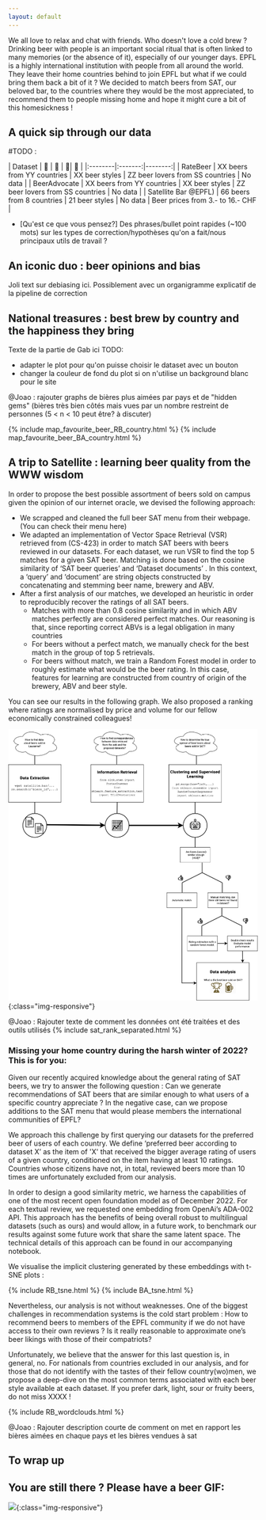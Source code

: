 ```yaml
---
layout: default
---
```


We all love to relax and chat with friends. Who doesn't love a cold brew ? Drinking beer with people is an important social ritual that is often linked to many memories (or the absence of it), especially of our younger days. EPFL is a highly international institution with people from all around the world. They leave their home countries behind to join EPFL but what if we could bring them back a bit of it ? We decided to match beers from SAT, our beloved bar, to the countries where they would be the most appreciated, to recommend them to people missing home and hope it might cure a bit of this homesickness !

## A quick sip through our data

#TODO : 


| Dataset  | 🍺   |  🍶  | 👥| 💸  |
|:--------|:-------:|--------:|
| RateBeer  | XX beers from YY countries  |  XX beer styles  | ZZ beer lovers from SS countries | No data  |
| BeerAdvocate  | XX beers from YY countries  | XX beer styles  | ZZ beer lovers from SS countries  | No data   |
| Satellite Bar @EPFL)  | 66 beers from 8 countries  | 21 beer styles  | No data  | Beer prices from 3.- to 16.- CHF  |


- [Qu'est ce que vous pensez?] Des phrases/bullet point rapides (~100 mots) sur les types de correction/hypothèses qu'on a fait/nous principaux utils de travail ?


## An iconic duo : beer opinions and bias

Joli text sur debiasing ici. Possiblement avec un organigramme explicatif de la pipeline de correction
    
## National treasures : best brew by country and the happiness they bring

Texte de la partie de Gab ici
TODO:

- adapter le plot pour qu'on puisse choisir le dataset avec un bouton
- changer la couleur de fond du plot si on n'utilise un background blanc pour le site 

@Joao : rajouter graphs de bières plus aimées par pays et de "hidden gems" (bières très bien côtés mais vues par un nombre restreint de personnes (5 < n < 10 peut être? à discuter)


{% include map_favourite_beer_RB_country.html %}
{% include map_favourite_beer_BA_country.html %}

## A trip to Satellite : learning beer quality from the WWW wisdom


In order to propose the best possible assortment of beers sold on campus given the opinion of our internet oracle, we devised the following approach:
- We scrapped and cleaned the full beer SAT menu from their webpage. (You can check their menu here)
- We adapted an implementation of Vector Space Retrieval (VSR) retrieved from (CS-423) in order to match SAT beers with beers reviewed in our datasets. For each dataset, we run VSR to find the top 5 matches for a given SAT beer. Matching is done based on the cosine similarity of ‘SAT beer queries’ and ‘Dataset documents’ . In this context, a ‘query’ and ‘document’ are string objects constructed by concatenating and stemming beer name, brewery and ABV.
- After a first analysis of our matches, we developed an heuristic in order to reproducibly recover the ratings of all SAT beers.
    - Matches with more than 0.8 cosine similarity and in which ABV matches perfectly are considered perfect matches. Our reasoning is that, since reporting correct ABVs is a legal obligation in many countries
    - For beers without a perfect match, we manually check for the best match in the group of top 5 retrievals. 
    - For beers without match, we train a Random Forest model in order to roughly estimate what would be the beer rating. In this case, features for learning are constructed from country of origin of the brewery, ABV and beer style.

You can see our results in the following graph. We also proposed a ranking where ratings are normalised by price and volume for our fellow economically constrained colleagues!


![](/images/SATpipelineV1.png){:class="img-responsive"}

@Joao : Rajouter texte de comment les données ont été traitées et des outils utilisés
{% include sat_rank_separated.html %}

### Missing your home country during the harsh winter of 2022? This is for you:

Given our recently acquired knowledge about the general rating of SAT beers, we try to answer the following question : 
Can we generate recommendations of SAT beers that are similar enough to what users of a specific country appreciate ? In the negative case, can we propose additions to the SAT menu that would please members the international communities of EPFL?

We approach this challenge by first querying our datasets for the preferred beer of users of each country. We define ‘preferred beer according to dataset X’ as the item of 'X' that received the bigger average rating of users of a given country, conditioned on the item having at least 10 ratings. Countries whose citizens have not, in total, reviewed beers more than 10 times are unfortunately excluded from our analysis. 

In order to design a good similarity metric, we harness the capabilities of one of the most recent open foundation model as of December 2022. For each textual review, we requested one embedding from OpenAi’s ADA-002 API. This approach has the benefits of being overall robust to multilingual datasets (such as ours) and  would allow, in a future work, to benchmark our results against some future work that share the same latent space. The technical details of this approach can be found in our accompanying notebook.

We visualise the implicit clustering generated by these embeddings with t-SNE plots : 

{% include RB_tsne.html %}
{% include BA_tsne.html %}


Nevertheless, our analysis is not without weaknesses. One of the biggest challenges in recommendation systems is  the cold start problem : How to recommend beers to members of the EPFL community if we do not have access to their own reviews ? Is it really reasonable to approximate one’s beer likings with those of their compatriots?

Unfortunately, we believe that the answer for this last question is, in general, no. For nationals from countries excluded in our analysis, and for those that do not identify with the tastes of their fellow country(wo)men, we propose a deep-dive on the most common terms associated with each beer style available at each dataset. 
If you prefer dark, light, sour or fruity beers, do not miss XXXX ! 

{% include RB_wordclouds.html %}


@Joao : Rajouter description courte de comment on met en rapport les bières aimées en chaque pays et les bières vendues à sat 

## To wrap up

## You are still there ? Please have a beer GIF:

![](/images/test_gif_beer.gif){:class="img-responsive"}
